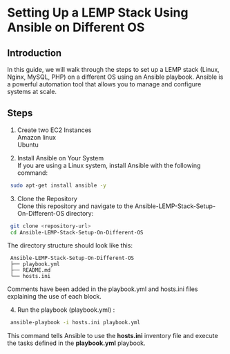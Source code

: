 # Setting Up a LEMP Stack Using Ansible on Different OS
## Introduction
In this guide, we will walk through the steps to set up a LEMP stack (Linux, Nginx, MySQL, PHP) on a different OS using an Ansible playbook.  Ansible is a powerful automation tool that allows you to manage and configure systems at scale.

## Steps
1. Create two EC2 Instances  
    Amazon linux  
    Ubuntu
   
2. Install Ansible on Your System  
If you are using a Linux system, install Ansible with the following command:
   
```bash
 sudo apt-get install ansible -y
```

3. Clone the Repository  
Clone this repository and navigate to the Ansible-LEMP-Stack-Setup-On-Different-OS directory:
```bash
 git clone <repository-url>
 cd Ansible-LEMP-Stack-Setup-On-Different-OS
```
 
The directory structure should look like this:
```plaintext
 Ansible-LEMP-Stack-Setup-On-Different-OS
 ├── playbook.yml
 ├── README.md
 └── hosts.ini
```
Comments have been added in the playbook.yml and hosts.ini files explaining the use of each block.

4. Run the playbook (playbook.yml) :  

```bash
 ansible-playbook -i hosts.ini playbook.yml
```
This command tells Ansible to use the **hosts.ini** inventory file and execute the tasks defined in the **playbook.yml** playbook.
